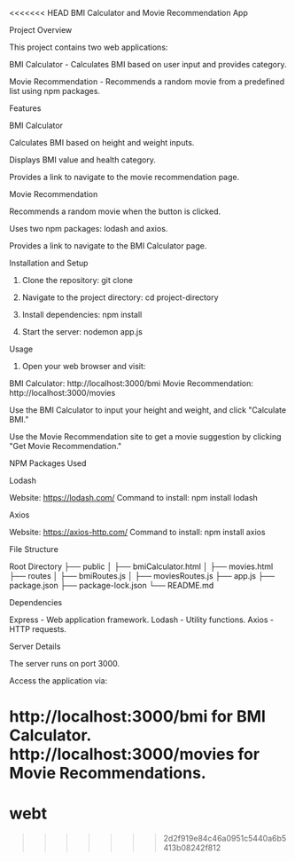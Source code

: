 <<<<<<< HEAD
BMI Calculator and Movie Recommendation App

Project Overview

This project contains two web applications:

BMI Calculator - Calculates BMI based on user input and provides category.

Movie Recommendation - Recommends a random movie from a predefined list using npm packages.

Features

BMI Calculator

Calculates BMI based on height and weight inputs.

Displays BMI value and health category.

Provides a link to navigate to the movie recommendation page.

Movie Recommendation

Recommends a random movie when the button is clicked.

Uses two npm packages: lodash and axios.

Provides a link to navigate to the BMI Calculator page.

Installation and Setup

1. Clone the repository:
git clone <repository-url>

2. Navigate to the project directory:
cd project-directory

3. Install dependencies:
npm install

4. Start the server:
nodemon app.js

Usage

1. Open your web browser and visit:

BMI Calculator: http://localhost:3000/bmi
Movie Recommendation: http://localhost:3000/movies

Use the BMI Calculator to input your height and weight, and click "Calculate BMI."

Use the Movie Recommendation site to get a movie suggestion by clicking "Get Movie Recommendation."

NPM Packages Used

Lodash

Website: https://lodash.com/
Command to install: npm install lodash

Axios

Website: https://axios-http.com/
Command to install: npm install axios

File Structure

Root Directory
├── public
│   ├── bmiCalculator.html
│   ├── movies.html
├── routes
│   ├── bmiRoutes.js
│   ├── moviesRoutes.js
├── app.js
├── package.json
├── package-lock.json
└── README.md

Dependencies

Express - Web application framework.
Lodash - Utility functions.
Axios - HTTP requests.

Server Details

The server runs on port 3000.

Access the application via:

http://localhost:3000/bmi for BMI Calculator.
http://localhost:3000/movies for Movie Recommendations.
=======
# webt
>>>>>>> 2d2f919e84c46a0951c5440a6b5413b08242f812

